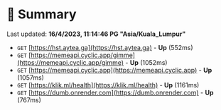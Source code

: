 # 📖 Summary
Last updated: **16/4/2023, 11:14:46 PG "Asia/Kuala_Lumpur"**

- `GET` [https://hst.aytea.ga](https://hst.aytea.ga) - **Up** (552ms)
- `GET` [https://memeapi.cyclic.app/gimme](https://memeapi.cyclic.app/gimme) - **Up** (1052ms)
- `GET` [https://memeapi.cyclic.app](https://memeapi.cyclic.app) - **Up** (1057ms)
- `GET` [https://klik.ml/health](https://klik.ml/health) - **Up** (1161ms)
- `GET` [https://dumb.onrender.com](https://dumb.onrender.com) - **Up** (767ms)
